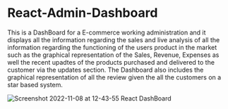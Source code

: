 # React-Admin-Dashboard


This is a DashBoard for a E-commerce working administration and it displays all the information regarding the sales and live analysis of all the information regarding the functioning of the users product in the market such as the graphical representation of the Sales, Revenue, Expenses as well the recent upadtes of the products purchased and delivered to the customer via the updates section. 
The Dashboard also includes the graphical representation of all the review given the all the customers on a star based system.



![Screenshot 2022-11-08 at 12-43-55 React DashBoard](https://user-images.githubusercontent.com/110890327/200504015-350a105c-f0a3-47a5-9907-4a4d37248111.png)
